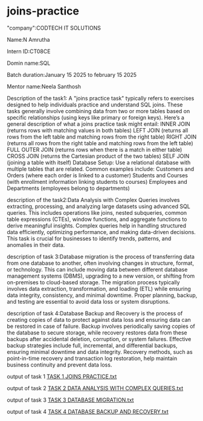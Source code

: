 # joins-practice
"company":CODTECH IT SOLUTIONS

Name:N Amrutha

Intern ID:CT08CE

Domin name:SQL

Batch duration:January 15 2025 to february 15 2025

Mentor name:Neela Santhosh

Description of the task1: A "joins practice task" typically refers to exercises designed to help individuals practice and understand SQL joins. These tasks generally involve combining data from two or more tables based on specific relationships (using keys like primary or foreign keys).
Here’s a general description of what a joins practice task might entail:
INNER JOIN (returns rows with matching values in both tables)
LEFT JOIN (returns all rows from the left table and matching rows from the right table)
RIGHT JOIN (returns all rows from the right table and matching rows from the left table)
FULL OUTER JOIN (returns rows when there is a match in either table)
CROSS JOIN (returns the Cartesian product of the two tables)
SELF JOIN (joining a table with itself)
Database Setup:
Use a relational database with multiple tables that are related. Common examples include:
Customers and Orders (where each order is linked to a customer)
Students and Courses (with enrollment information linking students to courses)
Employees and Departments (employees belong to departments)

 description of the task2:Data Analysis with Complex Queries involves extracting, processing, and analyzing large datasets using advanced SQL queries. This includes operations like joins, nested subqueries, common table expressions (CTEs), window functions, and aggregate functions to derive meaningful insights. Complex queries help in handling structured data efficiently, optimizing performance, and making data-driven decisions. This task is crucial for businesses to identify trends, patterns, and anomalies in their data.

description of task 3:Database migration is the process of transferring data from one database to another, often involving changes in structure, format, or technology. This can include moving data between different database management systems (DBMS), upgrading to a new version, or shifting from on-premises to cloud-based storage. The migration process typically involves data extraction, transformation, and loading (ETL) while ensuring data integrity, consistency, and minimal downtime. Proper planning, backup, and testing are essential to avoid data loss or system disruptions.

description of task 4:Database Backup and Recovery is the process of creating copies of data to protect against data loss and ensuring data can be restored in case of failure. Backup involves periodically saving copies of the database to secure storage, while recovery restores data from these backups after accidental deletion, corruption, or system failures. Effective backup strategies include full, incremental, and differential backups, ensuring minimal downtime and data integrity. Recovery methods, such as point-in-time recovery and transaction log restoration, help maintain business continuity and prevent data loss.

output of task 1
[TASK 1 JOINS PRACTICE.txt](https://github.com/user-attachments/files/18733871/TASK.1.JOINS.PRACTICE.txt)

output of task 2
[TASK 2 DATA ANALYSIS WITH COMPLEX QUERIES.txt](https://github.com/user-attachments/files/18733905/TASK.2.DATA.ANALYSIS.WITH.COMPLEX.QUERIES.txt)

output of task 3
[TASK 3 DATABASE MIGRATION.txt](https://github.com/user-attachments/files/18733934/TASK.3.DATABASE.MIGRATION.txt)

output of task 4
[TASK 4 DATABASE BACKUP AND RECOVERY.txt](https://github.com/user-attachments/files/18733936/TASK.4.DATABASE.BACKUP.AND.RECOVERY.txt)



